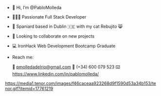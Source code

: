 - 👋 Hi, I’m @PabloMolleda

- 👨🏻‍💻 Passionate Full Stack Developer

- 📍 Spaniard based in Dublin 🇮🇪 with my cat Rebujito 😸

- 💞️ Looking to collaborate on new projects

- 💻 IronHack Web Development Bootcamp Graduate

- Reach me: 
    
    📩 pmolledadelrio@gmail.com
    📱 (+34) 600 079 523
    ⌨️ https://www.linkedin.com/in/pablomolleda/
   
   
https://media1.tenor.com/images/f46caceaa923268d9f1590d53a34b153/tenor.gif?itemid=17761219
